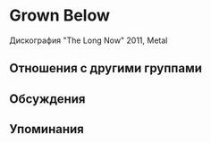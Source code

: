 # Grown Below

Дискография
"The Long Now" 2011, Metal

## Отношения с другими группами


## Обсуждения


## Упоминания

